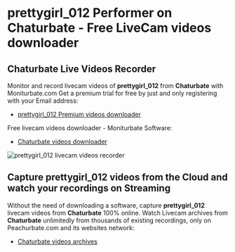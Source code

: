 # prettygirl_012 Performer on Chaturbate - Free LiveCam videos downloader

## Chaturbate Live Videos Recorder

Monitor and record livecam videos of **prettygirl_012** from **Chaturbate** with Moniturbate.com
Get a premium trial for free by just and only registering with your Email address:
* [prettygirl_012 Premium videos downloader](https://moniturbate.com/request-demo-licence-key.html)

Free livecam videos downloader - Moniturbate Software:
* [Chaturbate videos downloader](https://moniturbate.com/moniturbate-download-software.html)

![prettygirl_012 livecam videos recorder](https://peachurnet.com/templates/moniturbate-software.png)


## Capture prettygirl_012 videos from the Cloud and watch your recordings on Streaming

Without the need of downloading a software, capture **prettygirl_012** livecam videos from **Chaturbate** 100% online.
Watch Livecam archives from **Chaturbate** unlimitedly from thousands of existing recordings, only on Peachurbate.com and its websites network:
* [Chaturbate videos archives](https://peachurnet.com/)